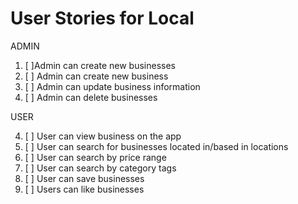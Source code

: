 # User Stories for Local

ADMIN
1. [ ]Admin can create new businesses
2. [ ] Admin can create new business
3. [ ] Admin can update business information
3. [ ] Admin can delete businesses

USER

4. [ ] User can view business on the app
5. [ ] User can search for businesses located in/based in locations
6. [ ] User can search by price range
7. [ ] User can search by category tags
8. [ ] User can save businesses
9. [ ] Users can like businesses

